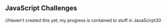 ## JavaScript Challenges

//Haven't created this yet; my progress is contained to stuff in JavaScirpt30
